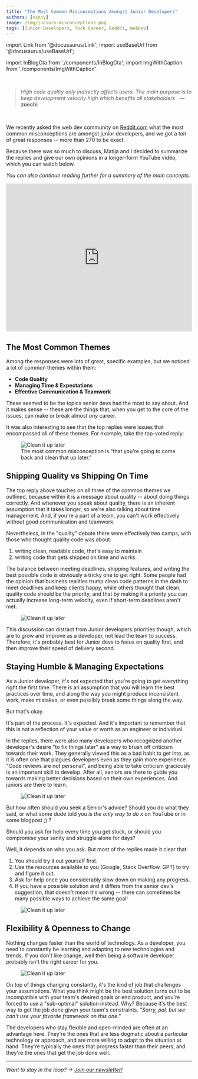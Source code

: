 ```yaml
---
title: "The Most Common Misconceptions Amongst Junior Developers"
authors: [vinny]
image: /img/juniors-misconceptions.png
tags: [Junior Developers, Tech Career, Reddit, WebDev]
---
```


import Link from '@docusaurus/Link';
import useBaseUrl from '@docusaurus/useBaseUrl';

import InBlogCta from './components/InBlogCta';
import ImgWithCaption from './components/ImgWithCaption'

<br/>

> *High code quality only indirectly affects users. The main purpose is to keep development velocity high which benefits all stakeholders* 
> &nbsp; — **zoechi**

<br/>

We recently asked the web dev community on [Reddit.com](https://www.reddit.com/r/webdev/comments/112im2m/senior_devs_what_are_the_most_damaging/) what the most common misconceptions are amongst junior developers, and we got a ton of great responses -- more than 270 to be exact.

Because there was so much to discuss, Matija and I decided to summarize the replies and give our own opinions in a longer-form YouTube video, which you can watch below. 

*You can also continue reading further for a summary of the main concepts.*

<iframe width="100%" height="400" src="https://www.youtube.com/embed/eermNn9VhOA" title="YouTube video player" frameborder="0" allow="accelerometer; autoplay; clipboard-write; encrypted-media; gyroscope; picture-in-picture; web-share" allowfullscreen></iframe>

<!--truncate-->
<p></p>

## The Most Common Themes

Among the responses were lots of great, specific examples, but we noticed a lot of common themes within them:

- **Code Quality**
- **Managing Time & Expectations**
- **Effective Communication & Teamwork**

These seemed to be the topics senior devs had the most to say about. And it makes sense -- these are the things that, when you get to the core of the issues, can make or break almost *any* career. 

It was also interesting to see that the top replies were issues that encompassed all of these themes. For example, take the top-voted reply:

<p align='center'>
<figure>
<img style={{ width: "100%" }} alt="Clean it up later" src="https://s3.us-west-2.amazonaws.com/secure.notion-static.com/f9a8b445-b5a0-42c6-9df1-14e3beba8a01/Untitled.png?X-Amz-Algorithm=AWS4-HMAC-SHA256&X-Amz-Content-Sha256=UNSIGNED-PAYLOAD&X-Amz-Credential=AKIAT73L2G45EIPT3X45%2F20230222%2Fus-west-2%2Fs3%2Faws4_request&X-Amz-Date=20230222T192813Z&X-Amz-Expires=86400&X-Amz-Signature=8a02b8c40b67783ee784f916ee1201eb1c1ccd2091004dab09ee667dd858a6e6&X-Amz-SignedHeaders=host&response-content-disposition=filename%3D%22Untitled.png%22&x-id=GetObject" />
<figcaption class='image-caption' style={{ fontStyle: 'italic', opacity: 0.6, fontSize: '0.9rem'  }}>
The most common misconception is "that you're going to come back and clean that up later." 
</figcaption>
</figure>
</p>

## Shipping Quality vs Shipping On Time

The top reply above touches on all three of the common themes we outlined, because within it is a message about quality -- about doing things correctly. And whenever you speak about quality, there is an inherent assumption that it takes longer, so we're also talking about time management. And, if you're a part of a team, you can't work effectively without good communication and teamwork.

Nevertheless, in the "quality" debate there were effectively two camps, with those who thought quality code was about: 
 1. writing clean, readable code, that's easy to maintain 
 2. writing code that gets shipped on time and works.

The balance between meeting deadlines, shipping features, and writing the best possible code is obviously a tricky one to get right. Some people had the opinion that business realities trump clean code patterns in the dash to meet deadlines and keep clients happy, while others thought that clean, quality code should be the priority, and that by making it a priority you can actually increase long-term velocity, even if short-term deadlines aren't met.

<p align='center'>
<figure>
<img style={{ width: "100%" }} alt="Clean it up later" src="https://s3.us-west-2.amazonaws.com/secure.notion-static.com/62b1a947-d8ef-406a-9b33-a89b30e23af3/Untitled.png?X-Amz-Algorithm=AWS4-HMAC-SHA256&X-Amz-Content-Sha256=UNSIGNED-PAYLOAD&X-Amz-Credential=AKIAT73L2G45EIPT3X45%2F20230222%2Fus-west-2%2Fs3%2Faws4_request&X-Amz-Date=20230222T194543Z&X-Amz-Expires=86400&X-Amz-Signature=ad7c767619af406e14e0183e0857eb7b8a75b94f2d07e95be7f998dd4ffed2d3&X-Amz-SignedHeaders=host&response-content-disposition=filename%3D%22Untitled.png%22&x-id=GetObject" />
</figure>
</p>

This discussion can distract from Junior developers priorities though, which are to grow and improve as a developer, not lead the team to success. Therefore, it's probably best for Junior devs to focus on quality first, and then improve their speed of delivery second.

## Staying Humble & Managing Expectations

As a Junior developer, it's not expected that you're going to get everything right the first time. There is an assumption that you will learn the best practices over time, and along the way you might produce inconsistent work, make mistakes, or even possibly break some things along the way.

But that's okay. 

It's part of the process. It's expected. And it's important to remember that this is not a reflection of your value or worth as an engineer or individual. 

In the replies, there were also many developers who recognized another developer's desire "to fix things later" as a way to brush off criticism towards their work. They generally viewed this as a bad habit to get into, as it is often one that plagues developers even as they gain more experience. "Code reviews are not personal", and being able to take criticism graciously is an important skill to develop. After all, seniors are there to guide you towards making better decisions based on their own experiences. And juniors are there to learn.

<p align='center'>
<figure>
<img style={{ width: "100%" }} alt="Clean it up later" src="https://s3.us-west-2.amazonaws.com/secure.notion-static.com/e84db6dc-40a2-4684-9bc9-a1b3a95d7326/Untitled.png?X-Amz-Algorithm=AWS4-HMAC-SHA256&X-Amz-Content-Sha256=UNSIGNED-PAYLOAD&X-Amz-Credential=AKIAT73L2G45EIPT3X45%2F20230221%2Fus-west-2%2Fs3%2Faws4_request&X-Amz-Date=20230221T193817Z&X-Amz-Expires=86400&X-Amz-Signature=1a15ad80cacf1204c243cf15aa9e2374b9a28fb9a2bdb3d9677df14c8ab985d6&X-Amz-SignedHeaders=host&response-content-disposition=filename%3D%22Untitled.png%22&x-id=GetObject" />
</figure>
</p>

But how often should you seek a Senior's advice? Should you do what they said, or what some dude told you *is the only way to do x* on YouTube or in some blogpost ;) ? 

Should you ask for help every time you get stuck, or should you compromise your sanity and struggle alone for days?

Well, it depends on who you ask. But most of the replies made it clear that:
1. You should try it out yourself first.
2. Use the resources available to you (Google, Stack Overflow, GPT) to try and figure it out.
3. Ask for help once you considerably slow down on making any progress.
4. If you have a possible solution and it differs from the senior dev's suggestion, that doesn't mean it's wrong -- there can sometimes be many possible ways to achieve the same goal!


<p align='center'>
<figure>
<img style={{ width: "100%" }} alt="Clean it up later" src="https://s3.us-west-2.amazonaws.com/secure.notion-static.com/8fae0831-5b07-4c4e-bcb1-5443809a1c9f/Untitled.png?X-Amz-Algorithm=AWS4-HMAC-SHA256&X-Amz-Content-Sha256=UNSIGNED-PAYLOAD&X-Amz-Credential=AKIAT73L2G45EIPT3X45%2F20230221%2Fus-west-2%2Fs3%2Faws4_request&X-Amz-Date=20230221T195259Z&X-Amz-Expires=86400&X-Amz-Signature=381fc6af401e345a5a9a5519953fc2533badb94ea2e5584fe199eb6d7b9f9553&X-Amz-SignedHeaders=host&response-content-disposition=filename%3D%22Untitled.png%22&x-id=GetObject" />
</figure>
</p>

## Flexibility & Openness to Change 

Nothing changes faster than the world of technology. As a developer, you need to constantly be learning and adapting to new technologies and trends. If you don't like change, well then being a software developer probably isn't the right career for you.

<p align='center'>
<figure>
<img style={{ width: "100%" }} alt="Clean it up later" src="https://s3.us-west-2.amazonaws.com/secure.notion-static.com/ad48e287-9409-41a8-836b-5caeced40695/Untitled.png?X-Amz-Algorithm=AWS4-HMAC-SHA256&X-Amz-Content-Sha256=UNSIGNED-PAYLOAD&X-Amz-Credential=AKIAT73L2G45EIPT3X45%2F20230222%2Fus-west-2%2Fs3%2Faws4_request&X-Amz-Date=20230222T193315Z&X-Amz-Expires=86400&X-Amz-Signature=6352f3cb14c9f22db857d90b656dcb34c6eaee131ccf9029efe534c1c358053c&X-Amz-SignedHeaders=host&response-content-disposition=filename%3D%22Untitled.png%22&x-id=GetObject" />
</figure>
</p>

On top of things changing constantly, it's the kind of job that challenges your assumptions. What you think might be the best solution turns out to be incompatible with your team's desired goals or end product, and you're forced to use a "sub-optimal" solution instead. Why? Because it's the best way to 
get the job done given your team's constraints. *"Sorry, pal, but we can't use your favorite framework on this one."*

The developers who stay flexible and open-minded are often at an advantage here. They're the ones that are less dogmatic about a particular technology or approach, and are more willing to adapt to the situation at hand. They're typically the ones that progress faster than their peers, and they're the ones that get the job done well.

<hr/>

*Want to stay in the loop? → [Join our newsletter!](/#signup)*

